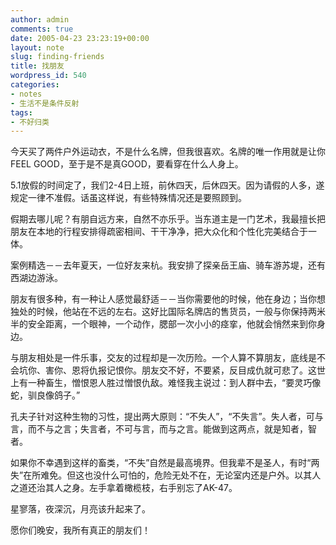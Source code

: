 ```yaml
---
author: admin
comments: true
date: 2005-04-23 23:23:19+00:00
layout: note
slug: finding-friends
title: 找朋友
wordpress_id: 540
categories:
- notes
- 生活不是条件反射
tags:
- 不好归类
---
```


今天买了两件户外运动衣，不是什么名牌，但我很喜欢。名牌的唯一作用就是让你FEEL GOOD，至于是不是真GOOD，要看穿在什么人身上。

5.1放假的时间定了，我们2-4日上班，前休四天，后休四天。因为请假的人多，遂规定一律不准假。话虽这样说，有些特殊情况还是要照顾到。

假期去哪儿呢？有朋自远方来，自然不亦乐乎。当东道主是一门艺术，我最擅长把朋友在本地的行程安排得疏密相间、干干净净，把大众化和个性化完美结合于一体。

案例精选－－去年夏天，一位好友来杭。我安排了探亲岳王庙、骑车游苏堤，还有西湖边游泳。

朋友有很多种，有一种让人感觉最舒适－－当你需要他的时候，他在身边；当你想独处的时候，他站在不远的左右。这好比国际名牌店的售货员，一般与你保持两米半的安全距离，一个眼神，一个动作，腮部一次小小的痉挛，他就会悄然来到你身边。

与朋友相处是一件乐事，交友的过程却是一次历险。一个人算不算朋友，底线是不会坑你、害你、恩将仇报记恨你。朋友交不好，不要紧，反目成仇就可悲了。这世上有一种畜生，憎恨恩人胜过憎恨仇敌。难怪我主说过：到人群中去，“要灵巧像蛇，驯良像鸽子。”

孔夫子针对这种生物的习性，提出两大原则：“不失人”，“不失言”。失人者，可与言，而不与之言；失言者，不可与言，而与之言。能做到这两点，就是知者，智者。

如果你不幸遇到这样的畜类，“不失”自然是最高境界。但我辈不是圣人，有时“两失”在所难免。但这也没什么可怕的，危险无处不在，无论室内还是户外。以其人之道还治其人之身。左手拿着橄榄枝，右手别忘了AK-47。

星寥落，夜深沉，月亮该升起来了。

愿你们晚安，我所有真正的朋友们！
